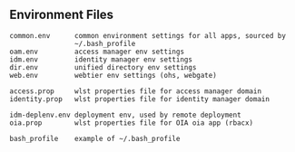 Environment Files
-----------------

    common.env      common environment settings for all apps, sourced by
                    ~/.bash_profile
    oam.env         access manager env settings
    idm.env         identity manager env settings
    dir.env         unified directory env settings
    web.env         webtier env settings (ohs, webgate)
    
    access.prop     wlst properties file for access manager domain
    identity.prop   wlst properties file for identity manager domain
    
    idm-deplenv.env deployment env, used by remote deployment
    oia.prop        wlst properties file for OIA oia app (rbacx)
    
    bash_profile    example of ~/.bash_profile
